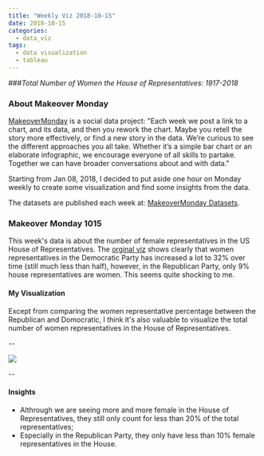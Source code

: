 ```yaml
---
title: "Weekly Viz 2018-10-15"
date: 2018-10-15
categories:
  - data_viz
tags:
  - data visualization
  - tableau
---
```


###*Total Number of Women the House of Representatives: 1917-2018*


### About Makeover Monday

[MakeoverMonday](http://www.makeovermonday.co.uk/) is a social data project:
"Each week we post a link to a chart, and its data, and then you rework the chart.
Maybe you retell the story more effectively, or find a new story in the data.
We’re curious to see the different approaches you all take. Whether it’s a simple bar chart or an elaborate infographic, we encourage everyone of all skills to partake.
Together we can have broader conversations about and with data."

Starting from Jan 08, 2018, I decided to put aside one hour on Monday weekly to create some visualization and find some insights from the data.

The datasets are published each week at: [MakeoverMonday Datasets](http://www.makeovermonday.co.uk/data/).

### Makeover Monday 1015

This week's data is about the number of female representatives in the US House of Representatives. The [orginal viz](https://twitter.com/Spelk24/status/1049054474411675658) shows clearly that women representatives in the Democratic Party has increased a lot to 32% over time (still much less than half), however, in the Republican Party, only 9% house representatives are women. This seems quite shocking to me.  


#### My Visualization

Except from comparing the women representative percentage between the Republican and Domocratic, I think it's also valuable to visualize the total number of women representatives in the House of Representatives.   

--  
<div class='tableauPlaceholder' id='viz1539653852691' style='position: relative'>
<noscript><a href='#'>
  <img alt=' ' src='https:&#47;&#47;public.tableau.com&#47;static&#47;images&#47;Ma&#47;MakeOverMonday1015&#47;GenderDistributioninHouseofRepresentatives&#47;1_rss.png' style='border: none' />
</a></noscript>
<object class='tableauViz'  style='display:none;'>
  <param name='host_url' value='https%3A%2F%2Fpublic.tableau.com%2F' />
  <param name='embed_code_version' value='3' />
  <param name='site_root' value='' />
  <param name='name' value='MakeOverMonday1015&#47;GenderDistributioninHouseofRepresentatives' />
  <param name='tabs' value='no' />
  <param name='toolbar' value='yes' />
  <param name='static_image' value='https:&#47;&#47;public.tableau.com&#47;static&#47;images&#47;Ma&#47;MakeOverMonday1015&#47;GenderDistributioninHouseofRepresentatives&#47;1.png' />
  <param name='animate_transition' value='yes' />
  <param name='display_static_image' value='yes' />
  <param name='display_spinner' value='yes' />
  <param name='display_overlay' value='yes' />
  <param name='display_count' value='yes' />
</object></div>            
<script type='text/javascript'>      
  var divElement = document.getElementById('viz1539653852691');     
  var vizElement = divElement.getElementsByTagName('object')[0];      
  vizElement.style.width='800px';vizElement.style.height='827px';      
  var scriptElement = document.createElement('script');               
  scriptElement.src = 'https://public.tableau.com/javascripts/api/viz_v1.js';     
  vizElement.parentNode.insertBefore(scriptElement, vizElement);              
</script>  


--  

#### Insights
* Althrough we are seeing more and more female in the House of Representatives, they still only count for less than 20% of the total representatives;  
* Especially in the Republican Party, they only have less than 10% female representatives in the House.   

